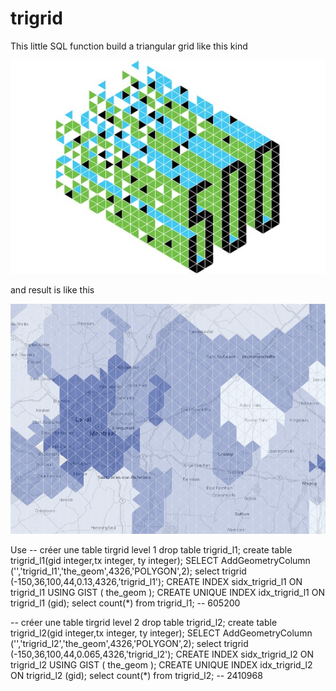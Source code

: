 trigrid
=======

This little SQL function build a triangular grid like this kind

![](effe-recherche.jpg)

and result is like this

![](trigrid.png)

Use 
-- créer une table tirgrid level 1
drop table trigrid_l1;
create table trigrid_l1(gid integer,tx integer, ty integer);
SELECT AddGeometryColumn ('','trigrid_l1','the_geom',4326,'POLYGON',2);
select trigrid (-150,36,100,44,0.13,4326,'trigrid_l1');
CREATE INDEX sidx_trigrid_l1 ON trigrid_l1 USING GIST ( the_geom );
CREATE UNIQUE INDEX idx_trigrid_l1 ON trigrid_l1 (gid);
select count(*) from trigrid_l1;
-- 605200
 
-- créer une table tirgrid level 2
drop table trigrid_l2;
create table trigrid_l2(gid integer,tx integer, ty integer);
SELECT AddGeometryColumn ('','trigrid_l2','the_geom',4326,'POLYGON',2);
select trigrid (-150,36,100,44,0.065,4326,'trigrid_l2');
CREATE INDEX sidx_trigrid_l2 ON trigrid_l2 USING GIST ( the_geom );
CREATE UNIQUE INDEX idx_trigrid_l2 ON trigrid_l2 (gid);
select count(*) from trigrid_l2;
-- 2410968
